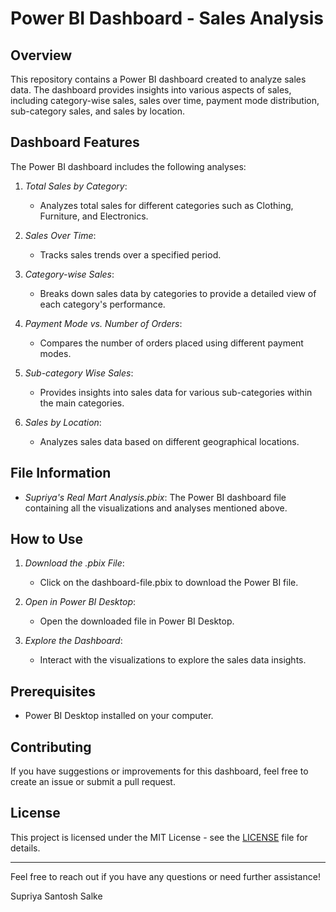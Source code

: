 # Power BI Dashboard - Sales Analysis

## Overview
This repository contains a Power BI dashboard created to analyze sales data. The dashboard provides insights into various aspects of sales, including category-wise sales, sales over time, payment mode distribution, sub-category sales, and sales by location.

## Dashboard Features
The Power BI dashboard includes the following analyses:

1. *Total Sales by Category*:
   - Analyzes total sales for different categories such as Clothing, Furniture, and Electronics.

2. *Sales Over Time*:
   - Tracks sales trends over a specified period.

3. *Category-wise Sales*:
   - Breaks down sales data by categories to provide a detailed view of each category's performance.

4. *Payment Mode vs. Number of Orders*:
   - Compares the number of orders placed using different payment modes.

5. *Sub-category Wise Sales*:
   - Provides insights into sales data for various sub-categories within the main categories.

6. *Sales by Location*:
   - Analyzes sales data based on different geographical locations.

## File Information
- *Supriya's Real Mart Analysis.pbix*: The Power BI dashboard file containing all the visualizations and analyses mentioned above.

## How to Use
1. *Download the .pbix File*:
   - Click on the dashboard-file.pbix to download the Power BI file.

2. *Open in Power BI Desktop*:
   - Open the downloaded file in Power BI Desktop.

3. *Explore the Dashboard*:
   - Interact with the visualizations to explore the sales data insights.

## Prerequisites
- Power BI Desktop installed on your computer.

## Contributing
If you have suggestions or improvements for this dashboard, feel free to create an issue or submit a pull request.

## License
This project is licensed under the MIT License - see the [LICENSE](LICENSE) file for details.

---

Feel free to reach out if you have any questions or need further assistance!

Supriya Santosh Salke
